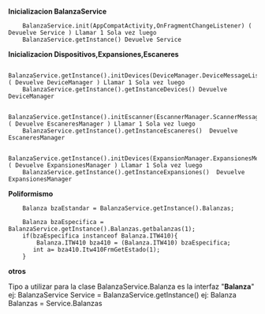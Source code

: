 **********************************************************Inicializacion BalanzaService**********************************************************

        BalanzaService.init(AppCompatActivity,OnFragmentChangeListener) ( Devuelve Service ) Llamar 1 Sola vez luego
        BalanzaService.getInstance() Devuelve Service

************************************************Inicializacion Dispositivos,Expansiones,Escaneres************************************************

        BalanzaService.getInstance().initDevices(DeviceManager.DeviceMessageListener);( Devuelve DeviceManager ) Llamar 1 Sola vez luego
        BalanzaService.getInstance().getInstanceDevices() Devuelve DeviceManager

        BalanzaService.getInstance().initEscanner(EscannerManager.ScannerMessageListener);( Devuelve EscaneresManager ) Llamar 1 Sola vez luego
        BalanzaService.getInstance().getInstanceEscaneres()  Devuelve EscaneresManager

        BalanzaService.getInstance().initDevices(ExpansionManager.ExpansionesMessageListener); ( Devuelve ExpansionesManager ) Llamar 1 Sola vez luego
        BalanzaService.getInstance().getInstanceExpansiones()  Devuelve ExpansionesManager

****************************************************************Poliformismo****************************************************************

        Balanza bzaEstandar = BalanzaService.getInstance().Balanzas;

        Balanza bzaEspecifica = BalanzaService.getInstance().Balanzas.getbalanzas(1);
        if(bzaEspecifica instanceof Balanza.ITW410){
            Balanza.ITW410 bza410 = (Balanza.ITW410) bzaEspecifica;
           int a= bza410.Itw410FrmGetEstado(1);
        }
        
****************************************************************otros****************************************************************

Tipo a utilizar para la clase BalanzaService.Balanza es la interfaz "**Balanza**"
ej: BalanzaService Service = BalanzaService.getInstance()
ej: Balanza Balanzas = Service.Balanzas
